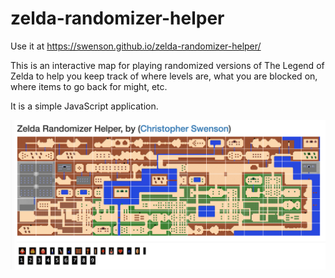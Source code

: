 # zelda-randomizer-helper

Use it at https://swenson.github.io/zelda-randomizer-helper/

This is an interactive map for playing randomized versions of The Legend of Zelda
to help you keep track of where levels are, what you are blocked on,
where items to go back for might, etc.

It is a simple JavaScript application.

![screenshot.png](screenshot.png)
